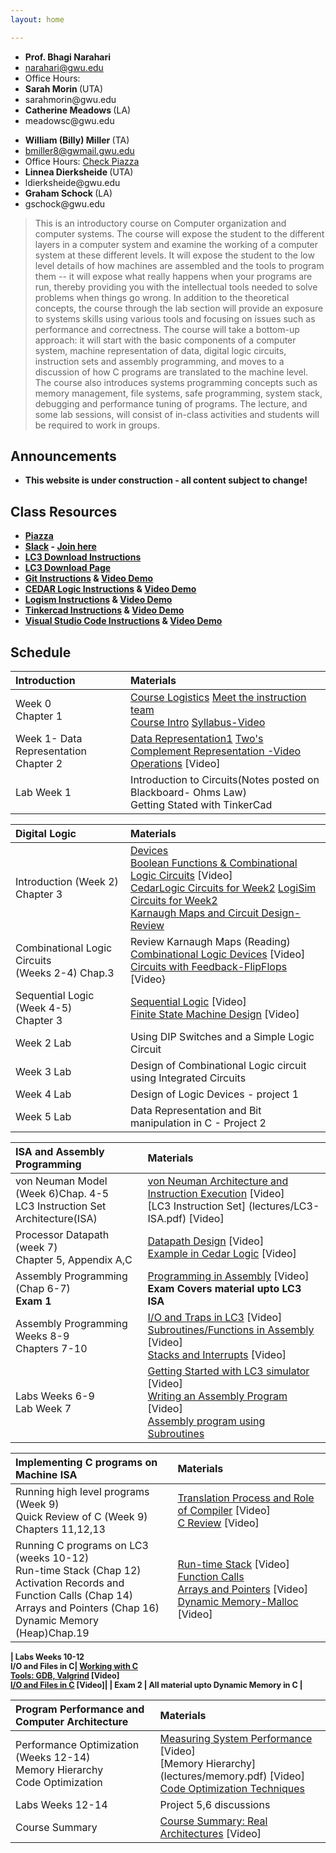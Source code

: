 ```yaml
---
layout: home

---
```

<div class="wrapper" markdown="0"><div class="footer-col-wrapper">
<div class="footer-col two-col-1">
    <ul class="contact-list">
        <li><b>Prof. Bhagi Narahari</b></li>
        <li><a href="mailto:narahari@gwu.edu">narahari@gwu.edu</a></li>
        <li>Office Hours: </li>
        <li><b> Sarah Morin  </b> (UTA) </li>
        <li> sarahmorin@gwu.edu </li>
        <li><b> Catherine Meadows </b> (LA) </li>
        <li> meadowsc@gwu.edu </li>
    </ul>
</div>
<div class="footer-col two-col-2">
    <ul class="contact-list">
        <li><b>William (Billy) Miller </b> (TA)</li>
        <li><a href="mailto:bmiller8@gwmail.gwu.edu">bmiller8@gwmail.gwu.edu</a> </li>
        <li>Office Hours: <a href="https://piazza.com/gwu/">Check Piazza</a></li>
        <li><b> Linnea Dierksheide </b> (UTA) </li>
        <li> ldierksheide@gwu.edu </li>
        <li><b> Graham Schock </b> (LA) </li>
        <li> gschock@gwu.edu </li>
      </ul>
</div>
</div>
</div>


> This is an introductory course on Computer organization and computer systems. The  course will expose the student to the different layers in a computer system and examine the working of a computer system at these different levels. It will expose the student to the low level details of how machines are assembled and the tools to program them -- it will expose what really happens when your programs are run, thereby providing you with the intellectual tools needed to solve problems when things go wrong. In addition to the theoretical concepts, the course through the lab section will provide an exposure to systems skills using various tools and focusing on issues such as performance and correctness. The course will take a bottom-up approach: it will start with the basic components of a computer system, machine representation of data, digital logic circuits, instruction sets and assembly programming, and moves to a discussion of how C programs are translated to the machine level. The course also introduces systems programming concepts such as memory management, file systems, safe programming, system stack, debugging and performance tuning of programs. The lecture, and some lab sessions, will consist of in-class activities and students will be required to work in groups.




## Announcements ##
  - <b>This website is under construction - all content subject to change!<b>

## Class Resources ##
  - [Piazza]()
  - [Slack]() - [Join here]()
  - [LC3 Download Instructions](https://github.com/chiragsakhuja/lc3tools/blob/master/docs/DownloadingAndInstalling.pdf)
  - [LC3 Download Page](https://github.com/chiragsakhuja/lc3tools/releases)
  - [Git Instructions](tutorials/git_tutorial.md) & [Video Demo](https://youtu.be/RvEgfSeEuB0)
  - [CEDAR Logic Instructions](tutorials/cedarlogic_tutorial.md) & [Video Demo](https://youtu.be/_OwVzorBHoE)
  - [Logism Instructions](tutorials/logism_tutorial.md) & [Video Demo](https://youtu.be/rQOv0h-4TEo) 
  - [Tinkercad Instructions](tutorials/tinkercad_tutorial.md) & [Video Demo](https://youtu.be/Tzx1uZuObxk)
  - [Visual Studio Code Instructions](tutorials/vscode_tutorial.md) & [Video Demo](https://youtu.be/WhppZrMvoBU)

## Schedule  ##

<div style="font-size:90%">

| Introduction  | Materials 
| :--- |:---  |
| Week 0 <br> Chapter 1 |  [Course Logistics](lectures/logistics.pdf) [Meet the instruction team](https://youtu.be/Z60EkJ3WLFk)<br> [Course Intro](lectures/syllabus.pdf) [Syllabus-Video](https://youtu.be/qdzqUj4rzRY)|  
| Week 1- Data Representation <br> Chapter 2 | [Data Representation1](lectures/datarep1.pdf) [Two's Complement Representation -Video](https://youtu.be/9Emc7YhhMQc) <br> [Operations](lectures/datarep2.pdf) [Video]| 
| Lab Week 1  | Introduction to Circuits(Notes posted on Blackboard- Ohms Law) <br> Getting Stated with TinkerCad| 

| Digital Logic  | Materials 
| :--- |:---  |
| Introduction (Week 2) <br> Chapter 3 |  [Devices](lectures/transistor-gates.pdf)<br> [Boolean Functions & Combinational Logic Circuits](lectures/logic1.pdf) [Video] <br> [CedarLogic Circuits for Week2](lectures/Set1.cdl) [LogiSim Circuits for Week2](lectures/Set1.zip)<br> [Karnaugh Maps and Circuit Design- Review](lectures/Kmaps.pdf) |  
| Combinational Logic Circuits <br> (Weeks 2-4) Chap.3  | Review Karnaugh Maps (Reading) <br> [Combinational Logic Devices](lectures/logic2.pdf) [Video]<br> [Circuits with Feedback-FlipFlops](lectures/logic3.pdf) [Video}| 
| Sequential Logic (Week 4-5) <br> Chapter 3| [Sequential Logic](seqlogic.pdf) [Video] <br> [Finite State Machine Design](lectures/fsm.pdf) [Video]|
| Week 2 Lab | Using DIP Switches and a Simple Logic Circuit |
| Week 3 Lab | Design of Combinational Logic circuit using Integrated Circuits |
| Week 4 Lab | Design of Logic Devices - project 1|
| Week 5 Lab | Data Representation and Bit manipulation in C - Project 2 |

| ISA and Assembly Programming  | Materials 
| :--- |:---  |
| von Neuman Model (Week 6)Chap. 4-5 <br> LC3 Instruction Set Architecture(ISA)  |  [von Neuman Architecture and Instruction Execution](lectures/arch1.pdf) [Video]<br> [LC3 Instruction Set] (lectures/LC3-ISA.pdf) [Video]|  
| Processor Datapath (week 7) <br> Chapter 5, Appendix A,C| [Datapath Design](lectures/Datapath.pdf) [Video] <br> [Example in Cedar Logic](lectures/datapath.cdl) [Video]| 
| Assembly Programming (Chap 6-7) <br> <b>Exam 1 </b> | [Programming in Assembly](lectures/assembly1.pdf) [Video] <br> <b> Exam Covers material upto LC3 ISA </b> |
|Assembly Programming <br> Weeks 8-9 <br> Chapters 7-10| [I/O and Traps in LC3](lectures/assembly2.pdf) [Video] <br> [Subroutines/Functions in Assembly](lectures/assembly3.pdf) [Video] <br> [Stacks and Interrupts](lectures/stack.pdf) [Video]|
| Labs Weeks 6-9 <br> Lab Week 7 | [Getting Started with LC3 simulator](lectures/lc3-simulator.pdf) [Video] <br> [Writing an Assembly Program](lectures/LC3-asm1.pdf) [Video]<br> [Assembly program using Subroutines](lectures/LC3-asm2.pdf)| 

| Implementing C programs on Machine ISA   | Materials 
| :--- |:---  |
| Running high level programs (Week 9) <br> Quick Review of C (Week 9) Chapters 11,12,13  |  [Translation Process and Role of Compiler](lectures/C-Lecture1.pdf) [Video] <br> [C Review](lectures/C-lecture1.pdf) [Video]|  
| Running C programs on LC3  (weeks 10-12)<br> Run-time Stack (Chap 12) <br> Activation Records and Function Calls (Chap 14) <br> Arrays and Pointers (Chap 16)<br> Dynamic Memory (Heap)Chap.19 | [Run-time Stack](lectures/runtimestack.pdf) [Video] <br> [Function Calls](lectures/functions.pdf)<br> [Arrays and Pointers](lectures/pointers.pdf) [Video] <br> [Dynamic Memory-Malloc](lectures/dynamic.pdf) [Video]| 

| Labs Weeks 10-12  <br> I/O and Files in C| [Working with C](lectures/C-Labs.pdf)<br> [Tools: GDB, Valgrind](lectures/gdb.pdf) [Video] <br> [I/O and Files in C](lectures/Files-IO.pdf) [Video]| 
| <b> Exam 2 </b> | All material upto Dynamic Memory in C |

| Program Performance and Computer Architecture  | Materials 
| :--- |:---  |
| Performance Optimization (Weeks 12-14) <br> Memory Hierarchy <br> Code Optimization   |  [Measuring System Performance](lectures/performance1.pdf) [Video]<br> [Memory Hierarchy] (lectures/memory.pdf) [Video] <br> [Code Optimization Techniques](lectures/optimization.pdf)|  
| Labs Weeks 12-14  | Project 5,6 discussions|
| Course Summary  | [Course Summary: Real Architectures](lectures/summary.pdf) [Video] | 
 

</div>
